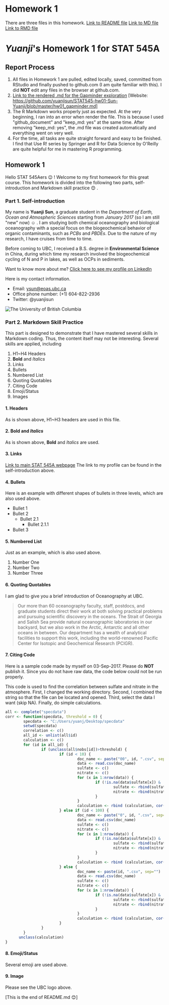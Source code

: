 # Homework 1

There are three files in this homework.
[Link to README file](https://github.com/yuanjisun/STAT545-hw-Sun-Yuanji/blob/master/hw01/README.md)
[Link to MD file](https://github.com/yuanjisun/STAT545-hw-Sun-Yuanji/blob/master/hw01/hw01_gapminder.md)
[Link to RMD file](https://github.com/yuanjisun/STAT545-hw-Sun-Yuanji/blob/master/hw01/hw01_gapminder.Rmd)

# _Yuanji_'s Homework 1 for **STAT 545A**

## Report Process
1. All files in Homework 1 are pulled, edited locally, saved, committed from RStudio and finally pushed to github.com (I am quite familiar with this). I did **NOT** edit any files in the browser at github.com.
2. [Link to the rendered .md for the Gapminder exploration](https://github.com/yuanjisun/STAT545-hw01-Sun-Yuanji/blob/master/hw01_gapminder.md)
[Website: https://github.com/yuanjisun/STAT545-hw01-Sun-Yuanji/blob/master/hw01_gapminder.md]
3. The R Markdown works properly just as expected. At the very beginning, I ran into an error when render the file. This is because I used "github_document" and "keep_md: yes" at the same time. After removing "keep_md: yes", the .md file was created automatically and everything went on very well.
4. For the time, all tasks are quite straight forward and easy to be finished. I find that Use R! series by Springer and R for Data Science by O'Reilly are quite helpful for me in mastering R programming.


## Homework 1
Hello STAT 545Aers :wink: ! Welcome to my first homework for this great course. This homework is divided into the following two parts, self-introduction and Markdown skill practice :blush: .


### Part 1. Self-introduction
My name is **Yuanji Sun**, a graduate student in the _Department of Earth, Ocean and Atmospheric Sciences_ starting from _January 2017_ (so I am still "new" now) :relaxed: . I am studying both chemical oceanography and biological oceanography with a special focus on the biogeochemical behavior of organic contaminants, such as _PCBs_ and _PBDEs_. Due to the nature of my research, I have cruises from time to time.

Before coming to UBC, I received a B.S. degree in **Environmental Science** in China, during which time my research involved the biogeochemical cycling of N and P in lakes, as well as OCPs in sediments.

Want to know more about me? [Click here to see my profile on LinkedIn](https://www.linkedin.com/in/yuanjisun/)

Here is my contact information.

- Email: ysun@eoas.ubc.ca
- Office phone number: (+1) 604-822-2936
- Twitter: @yuanjisun

![The University of British Columbia](https://images.forbes.com/media/lists/companies/university-of-british-columbia_416x416.jpg)


### Part 2. Markdown Skill Practice
This part is designed to demonstrate that I have mastered several skills in Markdown coding. Thus, the content itself may not be interesting. Several skills are applied, including

1. H1~H4 Headers
2. **Bold** and _Italics_
3. Links
4. Bullets
5. Numbered List
6. Quoting Quotables
7. Citing Code
8. Emoji/Status
9. Images

#### 1. Headers
As is shown above, H1~H3 headers are used in this file.

#### 2. **Bold** and _Italics_
As is shown above, **Bold** and _Italics_ are used.

#### 3. Links
[Link to main STAT 545A webpage](http://stat545.com/)
The link to my profile can be found in the self-introduction above.

#### 4. Bullets
Here is an example with different shapes of bullets in three levels, which are also used above.

* Bullet 1
* Bullet 2
	+ Bullet 2.1
		* Bullet 2.1.1
* Bullet 3

#### 5. Numbered List
Just as an example, which is also used above.

1. Number One
2. Number Two
3. Number Three

#### 6. Quoting Quotables
I am glad to give you a brief introduction of Oceanography at UBC.

> Our more than 60 oceanography faculty, staff, postdocs, and graduate students direct their work at both solving practical problems and pursuing scientific discovery in the oceans. The Strait of Georgia and Salish Sea provide natural oceanographic laboratories in our backyard, but we also work in the Arctic, Antarctic and all other oceans in between. Our department has a wealth of analytical facilities to support this work, including the world-renowned Pacific Center for Isotopic and Geochemical Research (PCIGR).

#### 7. Citing Code
Here is a sample code made by myself on 03-Sep-2017. Please do **NOT** publish it. Since you do not have raw data, the code below could not be run properly.

This code is used to find the correlation between sulfate and nitrate in the atmosphere. First, I changed the working directory. Second, I combined the string so that the file can be located and opened. Third, select the data I want (skip NA). Finally, do simple calculations.

```R
all <- complete("specdata")
corr <- function(specdata, threshold = 0) {
        specdata <- "C:/Users/yuanj/Desktop/specdata"
        setwd(specdata)
        correlation <- c()
        all_id <- unlist(all$id)
        calculation <- c()
        for (id in all_id) {
                if (unclass(all$nobs[id])>threshold) {
                        if (id < 10) {
                                doc_name <- paste("00", id, ".csv", sep="")
                                data <- read.csv(doc_name)
                                sulfate <- c()
                                nitrate <- c()
                                for (x in 1:nrow(data)) {
                                        if (!is.na(data$sulfate[x]) & !is.na(data$nitrate[x])) {
                                                sulfate <- rbind(sulfate, unclass(data$sulfate[x]))
                                                nitrate <- rbind(nitrate, unclass(data$nitrate[x]))
                                        }
                                }
                                calculation <- rbind (calculation, cor(unclass(sulfate),unclass(nitrate)))
                        } else if (id < 100) {
                                doc_name <- paste("0", id, ".csv", sep="")
                                data <- read.csv(doc_name)
                                sulfate <- c()
                                nitrate <- c()
                                for (x in 1:nrow(data)) {
                                        if (!is.na(data$sulfate[x]) & !is.na(data$nitrate[x])) {
                                                sulfate <- rbind(sulfate, unclass(data$sulfate[x]))
                                                nitrate <- rbind(nitrate, unclass(data$nitrate[x]))
                                        }
                                }
                                calculation <- rbind (calculation, cor(unclass(sulfate),unclass(nitrate)))
                        } else {
                                doc_name <- paste(id, ".csv", sep="")
                                data <- read.csv(doc_name)
                                sulfate <- c()
                                nitrate <- c()
                                for (x in 1:nrow(data)) {
                                        if (!is.na(data$sulfate[x]) & !is.na(data$nitrate[x])) {
                                                sulfate <- rbind(sulfate, unclass(data$sulfate[x]))
                                                nitrate <- rbind(nitrate, unclass(data$nitrate[x]))
                                        }
                                }
                                calculation <- rbind (calculation, cor(unclass(sulfate),unclass(nitrate)))
                        }
                }
        }
      unclass(calculation)
}
```

#### 8. Emoji/Status
Several emoji are used above.

#### 9. Image
Please see the UBC logo above.

[This is the end of README.md :blush:]
